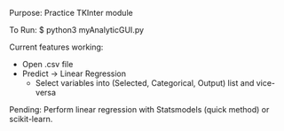 Purpose: Practice TKInter module

To Run:
$ python3 myAnalyticGUI.py 

Current features working:
* Open .csv file
* Predict -> Linear Regression
  - Select variables into (Selected, Categorical, Output) list and vice-versa
  
Pending:
Perform linear regression with Statsmodels (quick method) or scikit-learn.
